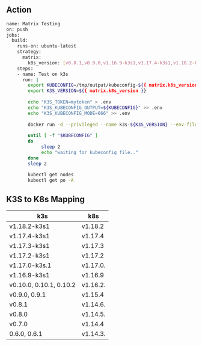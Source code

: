 ## Action
```sh
name: Matrix Testing
on: push
jobs:
  build:
    runs-on: ubuntu-latest
    strategy:
      matrix:
        k8s_version: [v0.8.1,v0.9.0,v1.16.9-k3s1,v1.17.4-k3s1,v1.18.2-k3s1]
    steps:
    - name: Test on k3s
      run: |
        export KUBECONFIG=/tmp/output/kubeconfig-${{ matrix.k8s_version }}.yaml
        export K3S_VERSION=${{ matrix.k8s_version }}
        
        echo "K3S_TOKEN=mytoken" > .env
        echo "K3S_KUBECONFIG_OUTPUT=${KUBECONFIG}" >> .env
        echo "K3S_KUBECONFIG_MODE=666" >> .env 
        
        docker run -d --privileged --name k3s-${K3S_VERSION} --env-file .env -v /tmp/output:/tmp/output -p 6443:6443 rancher/k3s:${K3S_VERSION} server 
        
        until [ -f "$KUBECONFIG" ]
        do
             sleep 2
             echo "waiting for kubeconfig file.."
        done
        sleep 2
        
        kubectl get nodes
        kubectl get po -A
 ```

## K3S to K8s Mapping


| k3s                       | k8s      |
|---------------------------|----------|
| v1.18.2-k3s1              | v1.18.2  |
| v1.17.4-k3s1              | v1.17.4  |
| v1.17.3-k3s1              | v1.17.3  |
| v1.17.2-k3s1              | v1.17.2  |
| v1.17.0-k3s.1             | v1.17.0. |
| v1.16.9-k3s1              | v1.16.9  |
| v0.10.0, 0.10.1, 0.10.2   | v1.16.2. |
| v0.9.0, 0.9.1             | v1.15.4  |
| v0.8.1                    | v1.14.6. |
| v0.8.0                    | v1.14.5. |
| v0.7.0                    | v1.14.4  |
| 0.6.0, 0.6.1              | v1.14.3. |


